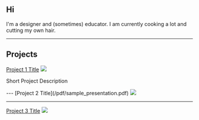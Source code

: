 ## Hi

<p>I'm a designer and (sometimes) educator. I am currently cooking a lot and cutting my own hair.</p>

---

## Projects

[Project 1 Title](/sample_page)
<img src="images/dummy_thumbnail.jpg?raw=true"/>
<p>Short Project Description</p>
---
[Project 2 Title](/pdf/sample_presentation.pdf)
<img src="images/dummy_thumbnail.jpg?raw=true"/>

---
[Project 3 Title](http://example.com/)
<img src="images/dummy_thumbnail.jpg?raw=true"/>
